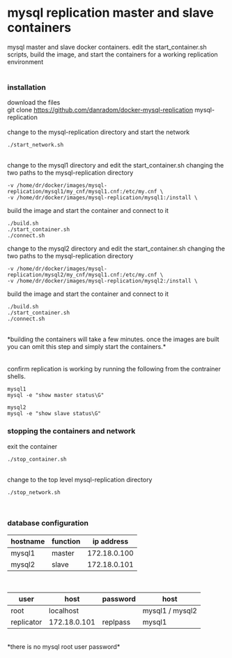 # mysql replication master and slave containers
mysql master and slave docker containers.  edit the start_container.sh scripts, build the image, and start the containers for a working replication environment<br />
<br />

### installation

download the files<br />
git clone https://github.com/danradom/docker-mysql-replication mysql-replication<br />
<br />
change to the mysql-replication directory and start the network<br />

```
./start_network.sh
```

<br />
change to the mysql1 directory and edit the start_container.sh changing the two paths to the mysql-replication directory<br />

```
-v /home/dr/docker/images/mysql-replication/mysql1/my_cnf/mysql1.cnf:/etc/my.cnf \
-v /home/dr/docker/images/mysql-replication/mysql1:/install \
```

build the image and start the container and connect to it<br />

```
./build.sh
./start_container.sh
./connect.sh
```

change to the mysql2 directory and edit the start_container.sh changing the two paths to the mysql-replication directory<br />

```
-v /home/dr/docker/images/mysql-replication/mysql2/my_cnf/mysql1.cnf:/etc/my.cnf \
-v /home/dr/docker/images/mysql-replication/mysql2:/install \
```

build the image and start the container and connect to it<br />

```
./build.sh
./start_container.sh
./connect.sh
```

<br />
*building the containers will take a few minutes.  once the images are built you can omit this step and simply start the containers.*<br />
<br />
<br />
confirm replication is working by running the following from the contrainer shells.<br />

```
mysql1
mysql -e "show master status\G"

mysql2
mysql -e "show slave status\G"
```

### stopping the containers and network

exit the container<br />

```
./stop_container.sh
```

<br />
change to the top level mysql-replication directory<br />

```
./stop_network.sh
```

<br />

### database configuration


| hostname | function | ip address |
| --- |--- | --- |
| mysql1 | master | 172.18.0.100 |
| mysql2 | slave | 172.18.0.101 |

<br />

| user | host | password | host |
| --- | --- | ---| --- |
| root | localhost | | mysql1 / mysql2 |
| replicator | 172.18.0.101 | replpass | mysql1 |

<br />
*there is no mysql root user password*<br />
